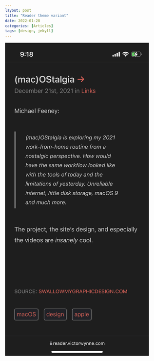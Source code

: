 ```yaml
---
layout: post
title: "Reader theme variant"
date: 2022-01-28
categories: [Articles]
tags: [design, jekyll]
---
```


![reader theme](/assets/img/2022/01/reader.png)
